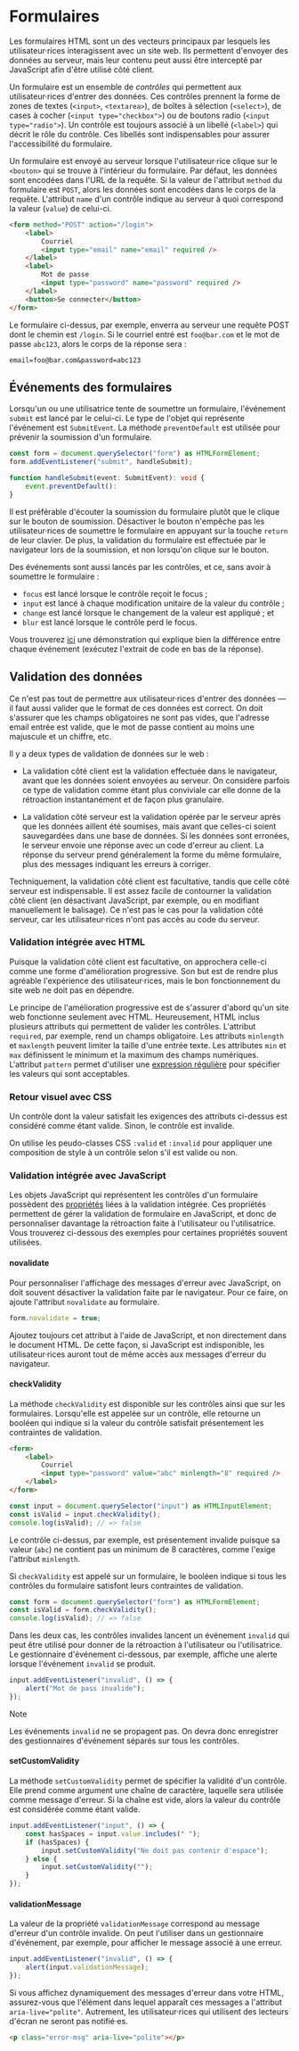 # Formulaires

Les formulaires HTML sont un des vecteurs principaux par lesquels les
utilisateur·rices interagissent avec un site web. Ils permettent
d'envoyer des données au serveur, mais leur contenu peut aussi être
intercepté par JavaScript afin d'être utilisé côté client.

Un formulaire est un ensemble de *contrôles* qui permettent aux
utilisateur·rices d'entrer des données. Ces contrôles prennent la forme
de zones de textes (`<input>`, `<textarea>`), de boîtes à sélection
(`<select>`), de cases à cocher (`<input type="checkbox">`) ou de
boutons radio (`<input type="radio">`). Un contrôle est toujours associé
à un libellé (`<label>`) qui décrit le rôle du contrôle. Ces libellés
sont indispensables pour assurer l'accessibilité du formulaire.

Un formulaire est envoyé au serveur lorsque l'utilisateur·rice clique
sur le `<bouton>` qui se trouve à l'intérieur du formulaire. Par défaut,
les données sont encodées dans l'URL de la requête. Si la valeur de
l'attribut `method` du formulaire est `POST`, alors les données sont
encodées dans le corps de la requête. L'attribut `name` d'un contrôle
indique au serveur à quoi correspond la valeur (`value`) de celui-ci.

```html
<form method="POST" action="/login">
    <label>
        Courriel
        <input type="email" name="email" required />
    </label> 
    <label>
        Mot de passe
        <input type="password" name="password" required />
    </label> 
    <button>Se connecter</button>
</form>
```

Le formulaire ci-dessus, par exemple, enverra au serveur une requête
POST dont le chemin est `/login`. Si le courriel entré est `foo@bar.com`
et le mot de passe `abc123`, alors le corps de la réponse sera : 

```
email=foo@bar.com&password=abc123
```

## Événements des formulaires

Lorsqu'un ou une utilisatrice tente de soumettre un formulaire,
l'événement `submit` est lancé par le celui-ci. Le type de l'objet qui
représente l'événement est `SubmitEvent`. La méthode `preventDefault`
est utilisée pour prévenir la soumission d'un formulaire.

```ts
const form = document.querySelector("form") as HTMLFormElement;
form.addEventListener("submit", handleSubmit);

function handleSubmit(event: SubmitEvent): void {
    event.preventDefault():
}
```

Il est préférable d'écouter la soumission du formulaire plutôt que le
clique sur le bouton de soumission. Désactiver le bouton n'empêche pas
les utilisateur·rices de soumettre le formulaire en appuyant sur la
touche `return` de leur clavier. De plus, la validation du formulaire
est effectuée par le navigateur lors de la soumission, et non lorsqu'on
clique sur le bouton.

Des événements sont aussi lancés par les contrôles, et ce, sans avoir à
soumettre le formulaire :

-   `focus` est lancé lorsque le contrôle reçoit le focus ;
-   `input` est lancé à chaque modification unitaire de la valeur du
    contrôle ;
-   `change` est lancé lorsque le changement de la valeur est appliqué ;
    et
-   `blur` est lancé lorsque le contrôle perd le focus.

Vous trouverez [ici][démo événements] une démonstration qui explique
bien la différence entre chaque événement (exécutez l'extrait de code en
bas de la réponse).

[démo événements]: https://stackoverflow.com/a/69167655

## Validation des données

Ce n'est pas tout de permettre aux utilisateur·rices d'entrer des
données — il faut aussi valider que le format de ces données est
correct. On doit s'assurer que les champs obligatoires ne sont pas
vides, que l'adresse email entrée est valide, que le mot de passe
contient au moins une majuscule et un chiffre, etc.

Il y a deux types de validation de données sur le web : 

-   La validation côté client est la validation effectuée dans le
    navigateur, avant que les données soient envoyées au serveur. On
    considère parfois ce type de validation comme étant plus conviviale
    car elle donne de la rétroaction instantanément et de façon plus
    granulaire.

-   La validation côté serveur est la validation opérée par le serveur
    après que les données aillent été soumises, mais avant que celles-ci
    soient sauvegardées dans une base de données. Si les données sont
    erronées, le serveur envoie une réponse avec un code d'erreur au
    client. La réponse du serveur prend généralement la forme du même
    formulaire, plus des messages indiquant les erreurs à corriger.

Techniquement, la validation côté client est facultative, tandis que
celle côté serveur est indispensable. Il est assez facile de contourner
la validation côté client (en désactivant JavaScript, par exemple, ou en
modifiant manuellement le balisage). Ce n'est pas le cas pour la
validation côté serveur, car les utilisateur·rices n'ont pas accès au
code du serveur.

### Validation intégrée avec HTML

Puisque la validation côté client est facultative, on approchera
celle-ci comme une forme d'amélioration progressive. Son but est de
rendre plus agréable l'expérience des utilisateur·rices, mais le bon
fonctionnement du site web ne doit pas en dépendre.

Le principe de l'amélioration progressive est de s'assurer d'abord qu'un
site web fonctionne seulement avec HTML. Heureusement, HTML inclus
plusieurs attributs qui permettent de valider les contrôles. L'attribut
`required`, par exemple, rend un champs obligatoire. Les attributs
`minlength` et `maxlength` peuvent limiter la taille d'une entrée texte.
Les attributes `min` et `max` définissent le minimum et la maximum des
champs numériques. L'attribut `pattern` permet d'utiliser une [expression
régulière][] pour spécifier les valeurs qui sont acceptables.

[expression régulière]:
https://fr.wikipedia.org/wiki/Expression_régulière

### Retour visuel avec CSS

Un contrôle dont la valeur satisfait les exigences des attributs
ci-dessus est considéré comme étant valide. Sinon, le contrôle est
invalide.

On utilise les peudo-classes CSS `:valid` et `:invalid` pour
appliquer une composition de style à un contrôle selon s'il est valide
ou non.

### Validation intégrée avec JavaScript

Les objets JavaScript qui représentent les contrôles d'un formulaire
possèdent des [propriétés][API validation] liées à la validation
intégrée. Ces propriétés permettent de gérer la validation de formulaire
en JavaScript, et donc de personnaliser davantage la rétroaction faite à
l'utilisateur ou l'utilisatrice. Vous trouverez ci-dessous des exemples
pour certaines propriétés souvent utilisées.

#### novalidate

Pour personnaliser l'affichage des messages d'erreur avec JavaScript, on
doit souvent désactiver la validation faite par le navigateur. Pour ce
faire, on ajoute l'attribut `novalidate` au formulaire. 

```ts
form.novalidate = true;
```

Ajoutez toujours cet attribut à l'aide de JavaScript, et non directement
dans le document HTML. De cette façon, si JavaScript est indisponible,
les utilisateur·rices auront tout de même accès aux messages d'erreur du
navigateur.

[API validation]:
https://developer.mozilla.org/fr/docs/Learn/Forms/Form_validation#api_de_contraintes_de_validation_html5

#### checkValidity

La méthode `checkValidity` est disponible sur les contrôles ainsi que
sur les formulaires. Lorsqu'elle est appelée sur un contrôle, elle
retourne un booléen qui indique si la valeur du contrôle satisfait
présentement les contraintes de validation.

```html
<form>
    <label>
        Courriel
        <input type="password" value="abc" minlength="8" required />
    </label>
</form>
```

```ts
const input = document.querySelector("input") as HTMLInputElement;
const isValid = input.checkValidity();
console.log(isValid); // => false
```

Le contrôle ci-dessus, par exemple, est présentement invalide puisque sa
valeur (`abc`) ne contient pas un minimum de 8 caractères, comme l'exige
l'attribut `minlength`.

Si `checkValidity` est appelé sur un formulaire, le booléen indique si
tous les contrôles du formulaire satisfont leurs contraintes de
validation.

```ts
const form = document.querySelector("form") as HTMLFormElement;
const isValid = form.checkValidity();
console.log(isValid); // => false
```

Dans les deux cas, les contrôles invalides lancent un événement
`invalid` qui peut être utilisé pour donner de la rétroaction à
l'utilisateur ou l'utilisatrice. Le gestionnaire d'événement ci-dessous,
par exemple, affiche une alerte lorsque l'événement `invalid` se
produit.

```ts
input.addEventListener("invalid", () => {
    alert("Mot de pass invalide");
});
```

> [!NOTE]
> Les événements `invalid` ne se propagent pas. On devra donc
> enregistrer des gestionnaires d'événement séparés sur tous les
> contrôles.

#### setCustomValidity

La méthode `setCustomValidity` permet de spécifier la validité d'un
contrôle. Elle prend comme argument une chaîne de caractère, laquelle
sera utilisée comme message d'erreur. Si la chaîne est vide, alors la
valeur du contrôle est considérée comme étant valide.

```ts
input.addEventListener("input", () => {
    const hasSpaces = input.value.includes(" ");
    if (hasSpaces) {
        input.setCustomValidity("Ne doit pas contenir d'espace");
    } else {
        input.setCustomValidity("");
    }
});
```

#### validationMessage

La valeur de la propriété `validationMessage` correspond au message
d'erreur d'un contrôle invalide. On peut l'utiliser dans un gestionnaire
d'événement, par exemple, pour afficher le message associé à une erreur.

```ts
input.addEventListener("invalid", () => {
    alert(input.validationMessage);
});
```

Si vous affichez dynamiquement des messages d'erreur dans votre HTML,
assurez-vous que l'élément dans lequel apparaît ces messages a
l'attribut `aria-live="polite"`. Autrement, les utilisateur·rices qui
utilisent des lecteurs d'écran ne seront pas notifié·es.

```html
<p class="error-msg" aria-live="polite"></p>
```
